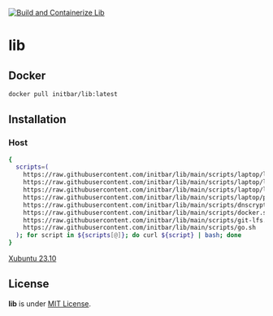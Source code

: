[![Build and Containerize Lib](https://github.com/initbar/lib/actions/workflows/docker-build-deploy.yml/badge.svg?branch=main)](https://github.com/initbar/lib/actions/workflows/docker-build-deploy.yml)

# lib

## Docker

```bash
docker pull initbar/lib:latest
```

## Installation

### Host

```bash
{
  scripts=(
    https://raw.githubusercontent.com/initbar/lib/main/scripts/laptop/linux-cli.sh
    https://raw.githubusercontent.com/initbar/lib/main/scripts/laptop/linux-etc.sh
    https://raw.githubusercontent.com/initbar/lib/main/scripts/laptop/linux-gui.sh
    https://raw.githubusercontent.com/initbar/lib/main/scripts/laptop/patch-system76.sh
    https://raw.githubusercontent.com/initbar/lib/main/scripts/dnscrypt-proxy.sh
    https://raw.githubusercontent.com/initbar/lib/main/scripts/docker.sh
    https://raw.githubusercontent.com/initbar/lib/main/scripts/git-lfs.sh
    https://raw.githubusercontent.com/initbar/lib/main/scripts/go.sh
  ); for script in ${scripts[@]}; do curl ${script} | bash; done
}
```

[Xubuntu 23.10](https://xubuntu.org)

## License

**lib** is under [MIT License](./LICENSE).
